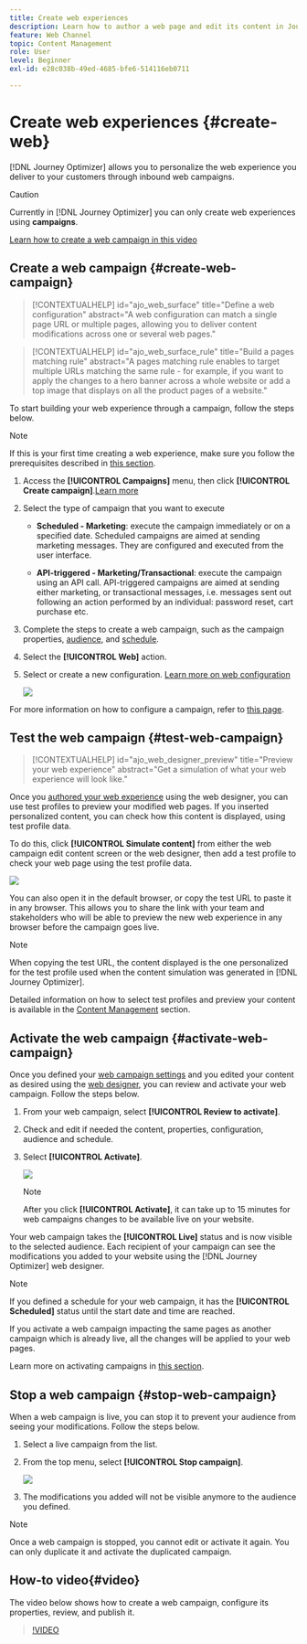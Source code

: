 ```yaml
---
title: Create web experiences
description: Learn how to author a web page and edit its content in Journey Optimizer
feature: Web Channel
topic: Content Management
role: User
level: Beginner
exl-id: e28c038b-49ed-4685-bfe6-514116eb0711

---
```

# Create web experiences {#create-web}

[!DNL Journey Optimizer] allows you to personalize the web experience you deliver to your customers through inbound web campaigns.

>[!CAUTION]
>
>Currently in [!DNL Journey Optimizer] you can only create web experiences using **campaigns**.

[Learn how to create a web campaign in this video](#video)

## Create a web campaign {#create-web-campaign}

>[!CONTEXTUALHELP]
>id="ajo_web_surface"
>title="Define a web configuration"
>abstract="A web configuration can match a single page URL or multiple pages, allowing you to deliver content modifications across one or several web pages."

>[!CONTEXTUALHELP]
>id="ajo_web_surface_rule"
>title="Build a pages matching rule"
>abstract="A pages matching rule enables to target multiple URLs matching the same rule - for example, if you want to apply the changes to a hero banner across a whole website or add a top image that displays on all the product pages of a website."

To start building your web experience through a campaign, follow the steps below.

>[!NOTE]
>
>If this is your first time creating a web experience, make sure you follow the prerequisites described in [this section](web-prerequisites.md).

1. Access the **[!UICONTROL Campaigns]** menu, then click **[!UICONTROL Create campaign]**.[Learn more](../campaigns/create-campaign.md)


1. Select the type of campaign that you want to execute

    * **Scheduled - Marketing**: execute the campaign immediately or on a specified date. Scheduled campaigns are aimed at sending marketing messages. They are configured and executed from the user interface.

    * **API-triggered - Marketing/Transactional**: execute the campaign using an API call. API-triggered campaigns are aimed at sending either marketing, or transactional messages, i.e. messages sent out following an action performed by an individual: password reset, cart purchase etc.

1. Complete the steps to create a web campaign, such as the campaign properties, [audience](../audience/about-audiences.md), and [schedule](../campaigns/create-campaign.md#schedule).

1. Select the **[!UICONTROL Web]** action.

1. Select or create a new configuration. [Learn more on web configuration](web-configuration.md)

    ![](assets/web-campaign-steps.png)

For more information on how to configure a campaign, refer to [this page](../campaigns/get-started-with-campaigns.md).

## Test the web campaign {#test-web-campaign}

>[!CONTEXTUALHELP]
>id="ajo_web_designer_preview"
>title="Preview your web experience"
>abstract="Get a simulation of what your web experience will look like."

Once you [authored your web experience](edit-web-content.md) using the web designer, you can use test profiles to preview your modified web pages. If you inserted personalized content, you can check how this content is displayed, using test profile data.

To do this, click **[!UICONTROL Simulate content]** from either the web campaign edit content screen or the web designer, then add a test profile to check your web page using the test profile data.

![](assets/web-designer-preview.png)

You can also open it in the default browser, or copy the test URL to paste it in any browser. This allows you to share the link with your team and stakeholders who will be able to preview the new web experience in any browser before the campaign goes live.

>[!NOTE]
>
>When copying the test URL, the content displayed is the one personalized for the test profile used when the content simulation was generated in [!DNL Journey Optimizer].

Detailed information on how to select test profiles and preview your content is available in the [Content Management](../content-management/preview-test.md) section.

## Activate the web campaign {#activate-web-campaign}

Once you defined your [web campaign settings](#configure-web-campaign) and you edited your content as desired using the [web designer](edit-web-content.md#work-with-web-designer), you can review and activate your web campaign. Follow the steps below.

<!--
>[!NOTE]
>
>You can also preview your web campaign content before activating it. [Learn more](#test-web-campaign)-->

1. From your web campaign, select **[!UICONTROL Review to activate]**.

1. Check and edit if needed the content, properties, configuration, audience and schedule.

1. Select **[!UICONTROL Activate]**.

    ![](assets/web-campaign-activate.png)

    >[!NOTE]
    >
    >After you click **[!UICONTROL Activate]**, it can take up to 15 minutes for web campaigns changes to be available live on your website.

Your web campaign takes the **[!UICONTROL Live]** status and is now visible to the selected audience. Each recipient of your campaign can see the modifications you added to your website using the [!DNL Journey Optimizer] web designer.

>[!NOTE]
>
>If you defined a schedule for your web campaign, it has the **[!UICONTROL Scheduled]** status until the start date and time are reached.
>
>If you activate a web campaign impacting the same pages as another campaign which is already live, all the changes will be applied to your web pages.

Learn more on activating campaigns in [this section](../campaigns/review-activate-campaign.md).

## Stop a web campaign {#stop-web-campaign}

When a web campaign is live, you can stop it to prevent your audience from seeing your modifications. Follow the steps below.

1. Select a live campaign from the list.

1. From the top menu, select **[!UICONTROL Stop campaign]**.

    ![](assets/web-campaign-stop.png)

1. The modifications you added will not be visible anymore to the audience you defined.

>[!NOTE]
>
>Once a web campaign is stopped, you cannot edit or activate it again. You can only duplicate it and activate the duplicated campaign.

## How-to video{#video}

The video below shows how to create a web campaign, configure its properties, review, and publish it.

>[!VIDEO](https://video.tv.adobe.com/v/3418800/?quality=12&learn=on)